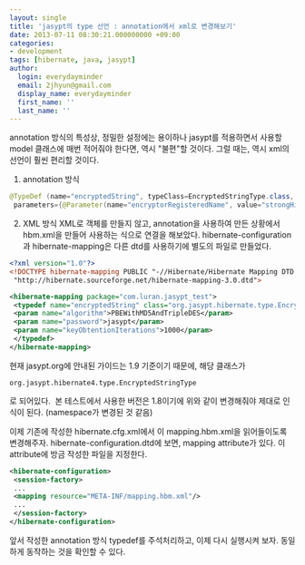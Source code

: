 ```yaml
---
layout: single
title: 'jasypt의 type 선언 : annotation에서 xml로 변경해보기'
date: 2013-07-11 08:30:21.000000000 +09:00
categories:
- development 
tags: [hibernate, java, jasypt]
author:
  login: everydayminder
  email: 2jhyun@gmail.com
  display_name: everydayminder
  first_name: ''
  last_name: ''
---
```

annotation 방식의 특성상, 정밀한 설정에는 용이하나 jasypt를 적용하면서 사용할 model 클래스에 매번 적어줘야 한다면,
역시 "불편"할 것이다.
그럴 때는, 역시 xml의 선언이 훨씬 편리할 것이다.

1. annotation 방식
```java
@TypeDef (name="encryptedString", typeClass=EncryptedStringType.class,
 parameters={@Parameter(name="encryptorRegisteredName", value="strongHibernateStringEncryptor")})
```

2. XML 방식
XML로 객체를 만들지 않고, annotation을 사용하여 만든 상황에서 hbm.xml을 만들어 사용하는 식으로 연결을 해보았다.
hibernate-configuration과 hibernate-mapping은 다른 dtd를 사용하기에 별도의 파일로 만들었다.

```xml
<?xml version="1.0"?>
<!DOCTYPE hibernate-mapping PUBLIC "-//Hibernate/Hibernate Mapping DTD 3.0//EN"
 "http://hibernate.sourceforge.net/hibernate-mapping-3.0.dtd">

<hibernate-mapping package="com.luran.jasypt_test">
 <typedef name="encryptedString" class="org.jasypt.hibernate.type.EncryptedStringType">
 <param name="algorithm">PBEWithMD5AndTripleDES</param>
 <param name="password">jasypt</param>
 <param name="keyObtentionIterations">1000</param>
 </typedef>
</hibernate-mapping>
```

현재 jasypt.org에 안내된 가이드는 1.9 기준이기 때문에, 해당 클래스가
```
org.jasypt.hibernate4.type.EncryptedStringType
```
로 되어있다.  본 테스트에서 사용한 버전은 1.8이기에 위와 같이 변경해줘야 제대로 인식이 된다. (namespace가 변경된 것 같음)

이제 기존에 작성한 hibernate.cfg.xml에서 이 mapping.hbm.xml을 읽어들이도록 변경해주자.
hibernate-configuration.dtd에 보면, mapping attribute가 있다. 이 attribute에 방금 작성한 파일을 지정한다.

```xml
<hibernate-configuration>
 <session-factory>
 ...
 <mapping resource="META-INF/mapping.hbm.xml"/>
 ...
 </session-factory>
</hibernate-configuration>
```

앞서 작성한 annotation 방식 typedef를 주석처리하고, 이제 다시 실행시켜 보자.
동일하게 동작하는 것을 확인할 수 있다.

